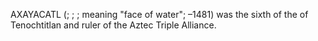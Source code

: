 AXAYACATL (; ; ; meaning "face of water"; –1481) was the sixth of the of Tenochtitlan and ruler of the Aztec Triple Alliance.
